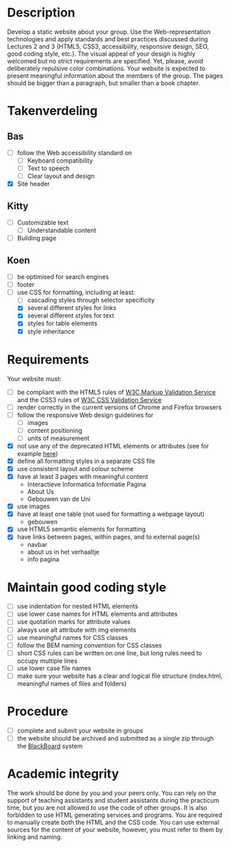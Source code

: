 # Description
Develop a static website about your group. Use the Web-representation technologies and apply standards and best practices
discussed during Lectures 2 and 3 (HTML5, CSS3, accessibility, responsive design, SEO, good coding style, etc.). The visual
appeal of your design is highly welcomed but no strict requirements are specified. Yet, please, avoid deliberately repulsive
color combinations. Your website  is expected to present meaningful information about the members of the group. The pages
should be bigger than a paragraph, but smaller than a book chapter.

# Takenverdeling

## Bas
- [ ] follow the Web accessibility standard on
  - [ ] Keyboard compatibility
  - [ ] Text to speech
  - [ ] Clear layout and design
- [X] Site header

## Kitty
- [ ] Customizable text
  - [ ] Understandable content
- [ ] Building page

## Koen
- [ ] be optimised for search engines
- [ ] footer
- [ ] use CSS for formatting, including at least:
  - [ ] cascading styles through selector specificity
  - [X] several different styles for links
  - [X] several different styles for text
  - [X] styles for table elements
  - [X] style inheritance

# Requirements
Your website must:

- [ ] be compliant with the HTML5 rules of [W3C Markup Validation Service](https://validator.w3.org) and the CSS3 rules of
    [W3C CSS Validation Service](https://jigsaw.w3.org/css-validator)
- [ ] render correctly in the current versions of Chrome and Firefox browsers
- [ ] follow the responsive Web design guidelines for
  - [ ] images
  - [ ] content positioning
  - [ ] units of measurement
- [X] not use any of the deprecated HTML elements or attributes (see for example [here](https://www.w3schools.com/tags/))
- [X] define all formatting styles in a separate CSS file
- [X] use consistent layout and colour scheme
- [X] have at least 3 pages with meaningful content
  - Interactieve Informatica Informatie Pagina
  - About Us
  - Gebouwen van de Uni
- [X] use images
- [X] have at least one table (not used for formatting a webpage layout)
  - gebouwen
- [X] use HTML5 semantic elements for formatting
- [X] have links between pages, within pages, and to external page(s)
  - navbar
  - about us in het verhaaltje
  - info pagina

# Maintain good coding style
- [ ] use indentation for nested HTML elements
- [ ] use lower case names for HTML elements and attributes
- [ ] use quotation marks for attribute values
- [ ] always use alt attribute with img elements
- [ ] use meaningful names for CSS classes
- [ ] follow the BEM naming convention for CSS classes
- [ ] short CSS rules can be written on one line, but long rules need to occupy multiple lines
- [ ] use lower case file names
- [ ] make sure your website has a clear and logical file structure (index.html, meaningful names of files and folders)

# Procedure
- [ ] complete and submit your website in groups
- [ ] the website should be archived and submitted as a single zip through the
  [BlackBoard](https://uu.blackboard.com/webapps/portal/frameset.jsp) system

# Academic integrity
The work should be done by you and your peers only. You can rely on the support of teaching assistants and student assistants
during the practicum time, but you are not allowed to use the code of other groups. It is also forbidden to use HTML generating
services and programs. You are required to manually create both the HTML and the CSS code. You can use external sources for the
content of your website, however, you must refer to them by linking and naming.
